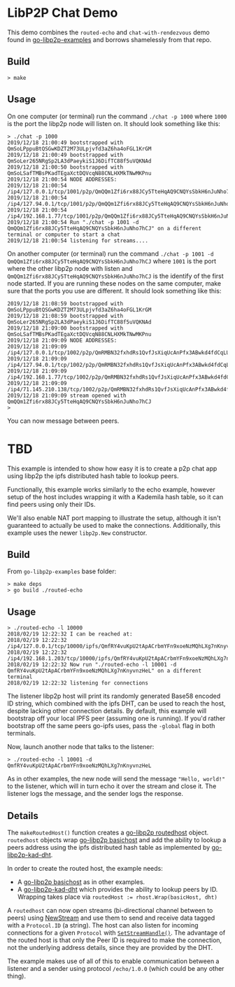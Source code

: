 # LibP2P Chat Demo

This demo combines the `routed-echo` and `chat-with-rendezvous` demo found in [go-libp2p-examples](https://github.com/libp2p/go-libp2p-examples) and borrows shamelessly from that repo.

## Build

```
> make
```

## Usage
On one computer (or terminal) run the command `./chat -p 1000` where `1000` is the port the libp2p node will listen on. It should look something like this:
```
> ./chat -p 1000
2019/12/18 21:00:49 bootstrapped with QmSoLPppuBtQSGwKDZT2M73ULpjvfd3aZ6ha4oFGL1KrGM
2019/12/18 21:00:49 bootstrapped with QmSoLer265NRgSp2LA3dPaeykiS1J6DifTC88f5uVQKNAd
2019/12/18 21:00:50 bootstrapped with QmSoLSafTMBsPKadTEgaXctDQVcqN88CNLHXMkTNwMKPnu
2019/12/18 21:00:54 NODE ADDRESSES:
2019/12/18 21:00:54 /ip4/127.0.0.1/tcp/1001/p2p/QmQQm1Zfi6rx88JCy5TteHqAQ9CNQYsSbkH6nJuNho7hCJ
2019/12/18 21:00:54 /ip4/127.94.0.1/tcp/1001/p2p/QmQQm1Zfi6rx88JCy5TteHqAQ9CNQYsSbkH6nJuNho7hCJ
2019/12/18 21:00:54 /ip4/192.168.1.77/tcp/1001/p2p/QmQQm1Zfi6rx88JCy5TteHqAQ9CNQYsSbkH6nJuNho7hCJ
2019/12/18 21:00:54 Run "./chat -p 1001 -d QmQQm1Zfi6rx88JCy5TteHqAQ9CNQYsSbkH6nJuNho7hCJ" on a different terminal or computer to start a chat
2019/12/18 21:00:54 listening for streams....
```

On another computer (or terminal) run the command `./chat -p 1001 -d QmQQm1Zfi6rx88JCy5TteHqAQ9CNQYsSbkH6nJuNho7hCJ` where `1001` is the port where the other libp2p node with listen and `QmQQm1Zfi6rx88JCy5TteHqAQ9CNQYsSbkH6nJuNho7hCJ` is the identify of the first node started. If you are running these nodes on the same computer, make sure that the ports you use are different. It should look something like this:
```
2019/12/18 21:08:59 bootstrapped with QmSoLPppuBtQSGwKDZT2M73ULpjvfd3aZ6ha4oFGL1KrGM
2019/12/18 21:08:59 bootstrapped with QmSoLer265NRgSp2LA3dPaeykiS1J6DifTC88f5uVQKNAd
2019/12/18 21:09:00 bootstrapped with QmSoLSafTMBsPKadTEgaXctDQVcqN88CNLHXMkTNwMKPnu
2019/12/18 21:09:09 NODE ADDRESSES:
2019/12/18 21:09:09 /ip4/127.0.0.1/tcp/1002/p2p/QmRMBN32fxhdRs1QvfJsXiqUcAnPfx3ABwkd4fdCqLUbD2
2019/12/18 21:09:09 /ip4/127.94.0.1/tcp/1002/p2p/QmRMBN32fxhdRs1QvfJsXiqUcAnPfx3ABwkd4fdCqLUbD2
2019/12/18 21:09:09 /ip4/192.168.1.77/tcp/1002/p2p/QmRMBN32fxhdRs1QvfJsXiqUcAnPfx3ABwkd4fdCqLUbD2
2019/12/18 21:09:09 /ip4/71.145.210.138/tcp/1002/p2p/QmRMBN32fxhdRs1QvfJsXiqUcAnPfx3ABwkd4fdCqLUbD2
2019/12/18 21:09:09 stream opened with QmQQm1Zfi6rx88JCy5TteHqAQ9CNQYsSbkH6nJuNho7hCJ
> 
```
You can now message between peers.

# TBD
This example is intended to show how easy it is to create a p2p chat app using libp2p the ipfs distributed hash table to lookup peers.

Functionally, this example works similarly to the echo example, however setup of the host includes wrapping it with a Kademila hash table, so it can find peers using only their IDs. 

We'll also enable NAT port mapping to illustrate the setup, although it isn't guaranteed to actually be used to make the connections.  Additionally, this example uses the newer `libp2p.New` constructor.

## Build

From `go-libp2p-examples` base folder:

```
> make deps
> go build ./routed-echo
```

## Usage


```
> ./routed-echo -l 10000
2018/02/19 12:22:32 I can be reached at:
2018/02/19 12:22:32 /ip4/127.0.0.1/tcp/10000/ipfs/QmfRY4vuKpU2tApACrbmYFn9xoeNzMQhLXg7nKnyvnzHeL
2018/02/19 12:22:32 /ip4/192.168.1.203/tcp/10000/ipfs/QmfRY4vuKpU2tApACrbmYFn9xoeNzMQhLXg7nKnyvnzHeL
2018/02/19 12:22:32 Now run "./routed-echo -l 10001 -d QmfRY4vuKpU2tApACrbmYFn9xoeNzMQhLXg7nKnyvnzHeL" on a different terminal
2018/02/19 12:22:32 listening for connections
```

The listener libp2p host will print its randomly generated Base58 encoded ID string, which combined with the ipfs DHT, can be used to reach the host, despite lacking other connection details.  By default, this example will bootstrap off your local IPFS peer (assuming one is running). If you'd rather bootstrap off the same peers go-ipfs uses, pass the `-global` flag in both terminals.

Now, launch another node that talks to the listener:

```
> ./routed-echo -l 10001 -d QmfRY4vuKpU2tApACrbmYFn9xoeNzMQhLXg7nKnyvnzHeL
```

As in other examples, the new node will send the message `"Hello, world!"` to the listener, which will in turn echo it over the stream and close it. The listener logs the message, and the sender logs the response.

## Details

The `makeRoutedHost()` function creates a [go-libp2p routedhost](https://godoc.org/github.com/libp2p/go-libp2p/p2p/host/routed) object. `routedhost` objects wrap [go-libp2p basichost](https://godoc.org/github.com/libp2p/go-libp2p/p2p/host/basic) and add the ability to lookup a peers address using the ipfs distributed hash table as implemented by [go-libp2p-kad-dht](https://godoc.org/github.com/libp2p/go-libp2p-kad-dht).

In order to create the routed host, the example needs:

- A [go-libp2p basichost](https://godoc.org/github.com/libp2p/go-libp2p/p2p/host/basic) as in other examples.
- A [go-libp2p-kad-dht](https://godoc.org/github.com/libp2p/go-libp2p-kad-dht) which provides the ability to lookup peers by ID.  Wrapping takes place via `routedHost := rhost.Wrap(basicHost, dht)`

A `routedhost` can now open streams (bi-directional channel between to peers) using [NewStream](https://godoc.org/github.com/libp2p/go-libp2p/p2p/host/basic#BasicHost.NewStream) and use them to send and receive data tagged with a `Protocol.ID` (a string). The host can also listen for incoming connections for a given
`Protocol` with [`SetStreamHandle()`](https://godoc.org/github.com/libp2p/go-libp2p/p2p/host/basic#BasicHost.SetStreamHandler).  The advantage of the routed host is that only the Peer ID is required to make the connection, not the underlying address details, since they are provided by the DHT.

The example makes use of all of this to enable communication between a listener and a sender using protocol `/echo/1.0.0` (which could be any other thing).
